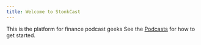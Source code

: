 ```yaml
---
title: Welcome to StonkCast
---
```


This is the platform for finance podcast geeks
See the [Podcasts](/Podcasts) for how to get started.
